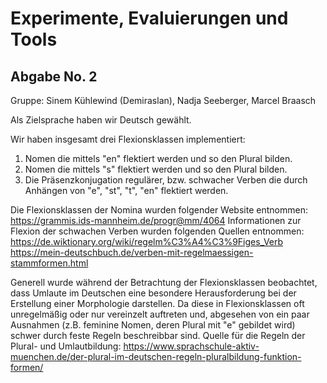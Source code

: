 # Experimente, Evaluierungen und Tools 
## Abgabe No. 2

Gruppe: Sinem Kühlewind (Demiraslan), Nadja Seeberger, Marcel Braasch

Als Zielsprache haben wir Deutsch gewählt.

Wir haben insgesamt drei Flexionsklassen implementiert:
1. Nomen die mittels "en" flektiert werden und so den Plural bilden.
2. Nomen die mittels "s" flektiert werden und so den Plural bilden.
3. Die Präsenzkonjugation regulärer, bzw. schwacher Verben die durch Anhängen von "e", "st", "t", 
  "en" flektiert werden.

Die Flexionsklassen der Nomina wurden folgender Website entnommen:
https://grammis.ids-mannheim.de/progr@mm/4064
Informationen zur Flexion der schwachen Verben wurden folgenden Quellen entnommen:
https://de.wiktionary.org/wiki/regelm%C3%A4%C3%9Figes_Verb
https://mein-deutschbuch.de/verben-mit-regelmaessigen-stammformen.html

Generell wurde während der Betrachtung der Flexionsklassen beobachtet, dass Umlaute im Deutschen
eine besondere Herausforderung bei der Erstellung einer Morphologie darstellen. Da diese in Flexionsklassen 
oft unregelmäßig oder nur vereinzelt auftreten und, abgesehen von ein paar Ausnahmen (z.B. feminine Nomen, deren Plural mit "e" gebildet wird) schwer durch feste Regeln beschreibbar sind.
Quelle für die Regeln der Plural- und Umlautbildung:
https://www.sprachschule-aktiv-muenchen.de/der-plural-im-deutschen-regeln-pluralbildung-funktion-formen/ 

    
